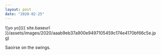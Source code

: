 ```yaml
---
layout: post
date: "2020-02-25"
---
```


![yo yo]({{ site.baseurl }}/assets/images/2020/aaab9eb37a900e9497105459c174e4170bf66c5e.jpg)

Saoirse on the swings.
